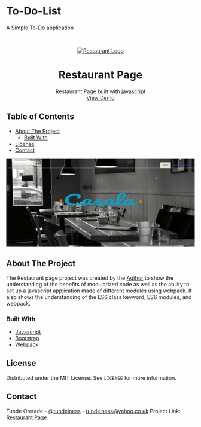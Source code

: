 # To-Do-List
A Simple To-Do application


<!-- PROJECT LOGO -->
<br />
<p align="center">
  <a href="#">
    <img src="/img/logo-3.png" alt="Restaurant Logo" width="180" height="180">
  </a>

  <h1 align="center">Restaurant Page</h1>

  <p align="center">
    Restaurant Page built with javascript
    <br />
    <a href="https://tundeiness.github.io/Restaurant/">View Demo</a>
  </p>
</p>

## Table of Contents

  - [About The Project](#about-the-project)
    - [Built With](#built-with)
  - [License](#license)
  - [Contact](#contact)

![Restaurant Page](https://github.com/tundeiness/Restaurant/blob/feature/img/Restaurant.gif)
<!-- ABOUT THE PROJECT -->
## About The Project

The Restaurant page project was created by the [Author](https://www.linkedin.com/in/tunde-oretade/) to show the understanding of the benefits of
modularized code as well as the ability to set up a javascript application made
of different modules using webpack. It also shows the understanding of the ES6
class keyword, ES6 modules, and webpack.


### Built With
* [Javascript](https://babeljs.io/)
* [Bootstrap](https://getbootstrap.com)
* [Webpack](https://webpack.js.org/guides/getting-started/#using-a-configuration)


<!-- LICENSE -->
## License

Distributed under the MIT License. See `LICENSE` for more information.

<!-- CONTACT -->
## Contact

Tunde Oretade - [@tundeiness](https://twitter.com/tundeiness) - tundeiness@yahoo.co.uk
Project Link: [Restaurant Page](https://github.com/tundeiness/Restaurant/tree/feature)

